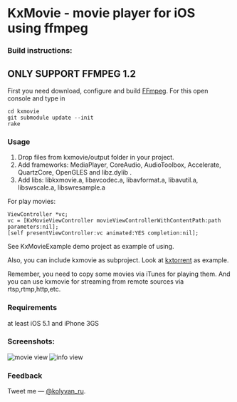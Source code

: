 KxMovie - movie player for iOS using ffmpeg
===========================================

### Build instructions:

##  ONLY SUPPORT FFMPEG 1.2 ##

First you need download, configure and build [FFmpeg](http://ffmpeg.org/index.html).
For this open console and type in
	
	cd kxmovie
	git submodule update --init	
	rake

### Usage

1. Drop files from kxmovie/output folder in your project.
2. Add frameworks: MediaPlayer, CoreAudio, AudioToolbox, Accelerate, QuartzCore, OpenGLES and libz.dylib .
3. Add libs: libkxmovie.a, libavcodec.a, libavformat.a, libavutil.a, libswscale.a, libswresample.a

For play movies:

	ViewController *vc;
	vc = [KxMovieViewController movieViewControllerWithContentPath:path parameters:nil];
	[self presentViewController:vc animated:YES completion:nil];

See KxMovieExample demo project as example of using.

Also, you can include kxmovie as subproject.
Look at [kxtorrent](https://github.com/kolyvan/kxtorrent) as example.

Remember, you need to copy some movies via iTunes for playing them.
And you can use kxmovie for streaming from remote sources via rtsp,rtmp,http,etc.

### Requirements

at least iOS 5.1 and iPhone 3GS 

### Screenshots:

![movie view](https://raw.github.com/kolyvan/kxmovie/master/screenshot-movie.png "Movie View")
![info view](https://raw.github.com/kolyvan/kxmovie/master/screenshot-info.png "Info View")

### Feedback

Tweet me — [@kolyvan_ru](http://twitter.com/kolyvan_ru).